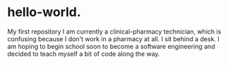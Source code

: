 # hello-world.
My first repository 
I am currently a clinical-pharmacy technician, which is confusing because I don't work in a pharmacy at all. I sit behind a desk. I am hoping to begin school soon to become a software engineering and decided to teach myself a bit of code along the way. 
